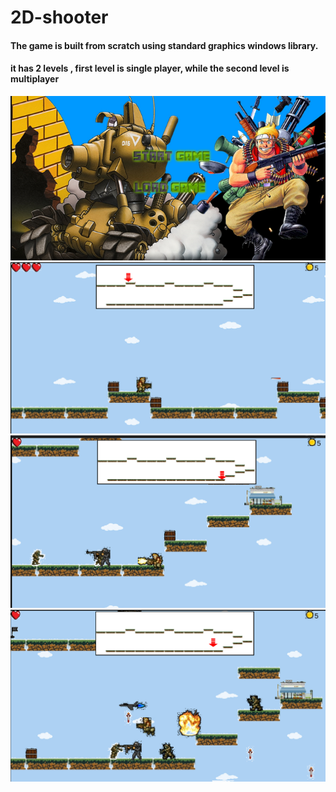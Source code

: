 # 2D-shooter
#### The game is built from scratch using standard graphics windows library.
#### it has 2 levels , first level is single player, while the second level is multiplayer
![alt](sc/1.png?raw=true)
![alt](sc/2.png?raw=true)
![alt](sc/3.png?raw=true)
![alt](sc/4.png?raw=true)

